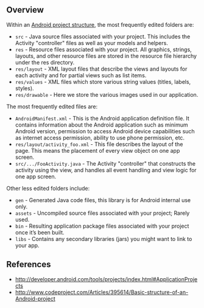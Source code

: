 ## Overview

Within an [Android project structure](http://i.imgur.com/KDSWUXt.png), the most frequently edited folders are:

* `src` - Java source files associated with your project. This includes the Activity "controller" files as well as your models and helpers.
* `res` - Resource files associated with your project. All graphics, strings, layouts, and other resource files are stored in the resource file hierarchy under the res directory. 
* `res/layout` - XML layout files that describe the views and layouts for each activity and for partial views such as list items.
* `res/values` - XML files which store various string values (titles, labels, styles).
* `res/drawable` - Here we store the various images used in our application.

The most frequently edited files are:

* `AndroidManifest.xml` - This is the Android application definition file. It contains information about the Android application such as minimum Android version, permission to access Android device capabilities such as internet access permission, ability to use phone permission, etc.
* `res/layout/activity_foo.xml` - This file describes the layout of the page. This means the placement of every view object on one app screen.
* `src/.../FooActivity.java` - The Activity "controller" that constructs the activity using the view, and handles all event handling and view logic for one app screen.

Other less edited folders include:

* `gen` - Generated Java code files, this library is for Android internal use only.
* `assets` - Uncompiled source files associated with your project; Rarely used.
* `bin` - Resulting application package files associated with your project once it’s been built.
* `libs` - Contains any secondary libraries (jars) you might want to link to your app.

## References

 * <http://developer.android.com/tools/projects/index.html#ApplicationProjects>
 * <http://www.codeproject.com/Articles/395614/Basic-structure-of-an-Android-project>